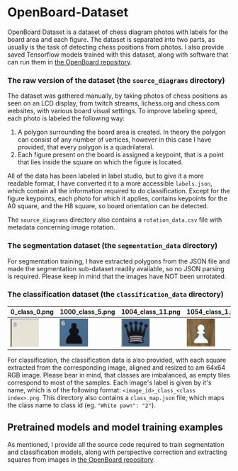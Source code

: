 # OpenBoard-Dataset
OpenBoard Dataset is a dataset of chess diagram photos with labels for the board area and each figure.
The dataset is separated into two parts, as usually is the task of detecting chess positions from photos.
I also provide saved Tensorflow models trained with this dataset, along with software that can run them in [the OpenBoard repository](https://github.com/Szustarol).

### The raw version of the dataset (the `source_diagrams` directory)
The dataset was gathered manually, by taking photos of chess positions as seen on an LCD display, from twitch streams, lichess.org and chess.com websites, with various board visual settings.
To improve labeling speed, each photo is labeled the following way:
1. A polygon surrounding the board area is created. In theory the polygon can consist of any number of vertices, however in this case I have provided, that every polygon is a quadrilateral. 
2. Each figure present on the board is assigned a keypoint, that is a point that lies inside the square on which the figure is located. 

All of the data has been labeled in label studio, but to give it a more readable format, I have converted it to a more accessible `labels.json`, which contain all the information required to do classification.
Except for the figure keypoints, each photo for which it applies, contains keypoints for the A0 square, and the H8 square, so board orientation can be detected.

The `source_diagrams` directory also contains a `rotation_data.csv` file with metadata concerning image rotation.

### The segmentation dataset (the `segmentation_data` directory)
For segmentation training, I have extracted polygons from the JSON file and made the segmentation sub-dataset readily available, so no JSON parsing is required. Please keep in mind that the images have NOT been unrotated.

### The classification dataset (the `classification_data` directory)
| 0_class_0.png | 1000_class_5.png | 1004_class_11.png | 1054_class_1.png | 
| ---- | ---- | ---- |   ---- |  
| ![0_class_0.png](classification_data/0_class_0.png) | ![1000_class_5.png](classification_data/1000_class_5.png) | ![1004_class_11.png](classification_data/1004_class_11.png) |  ![1054_class_1.png](classification_data/1054_class_1.png) | 

  
For classification, the classification data is also provided, with each square extracted from the corresponding image, aligned and resized to am 64x64 RGB image. Please bear in mind, that classes are imbalanced, as empty tiles correspond to most of the samples. Each image's label is given by it's name, which is of the following format: `<image_id>_class_<class index>.png`. This directory also contains a `class_map.json` file, which maps the class name to class id (eg. `"White pawn": "2"`).


## Pretrained models and model training examples
As mentioned, I provide all the source code required to train segmentation and classification models, along with perspective correction and extracting squares from images in [the OpenBoard repository](https://github.com/Szustarol).
